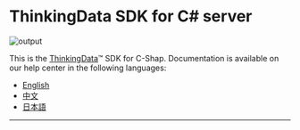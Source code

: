 # ThinkingData SDK for C# server

![output](http://image.thinkingdata.cn/images/common/logo-en.png)

This is the [ThinkingData](https://www.thinkingdata.cn)™ SDK for C-Shap. Documentation is available on our help center in the following languages:

- [English](https://docs.thinkingdata.cn/ta-manual/latest/en/installation/installation_menu/server_sdk/csharp_sdk_installation/csharp_sdk_installation.html)
- [中文](https://docs.thinkingdata.cn/ta-manual/latest/installation/installation_menu/server_sdk/cshap_sdk_installation/cshap_sdk_installation.html)
- [日本語](https://docs.thinkingdata.cn/ta-manual/latest/ja/installation/installation_menu/server_sdk/csharp_sdk_installation/csharp_sdk_installation.html)

---